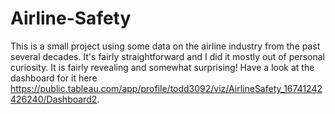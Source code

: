 # Airline-Safety

This is a small project using some data on the airline industry from the past several decades. It's fairly straightforward and I did it mostly out of personal curiosity. It is
fairly revealing and somewhat surprising! Have a look at the dashboard for it here https://public.tableau.com/app/profile/todd3092/viz/AirlineSafety_16741242426240/Dashboard2.
